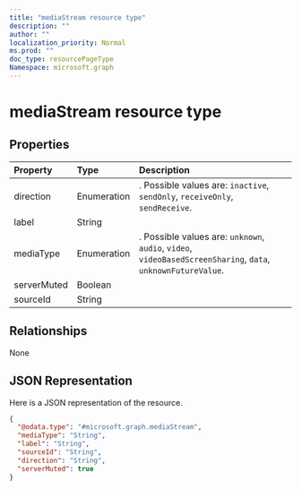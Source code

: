 ```yaml
---
title: "mediaStream resource type"
description: ""
author: ""
localization_priority: Normal
ms.prod: ""
doc_type: resourcePageType
Namespace: microsoft.graph
---
```



# mediaStream resource type



## Properties
|Property|Type|Description|
|:---|:---|:---|
|direction|Enumeration|. Possible values are: `inactive`, `sendOnly`, `receiveOnly`, `sendReceive`.|
|label|String||
|mediaType|Enumeration|. Possible values are: `unknown`, `audio`, `video`, `videoBasedScreenSharing`, `data`, `unknownFutureValue`.|
|serverMuted|Boolean||
|sourceId|String||

## Relationships
None

## JSON Representation
Here is a JSON representation of the resource.
<!-- {
  "blockType": "resource",
  "@odata.type": "microsoft.graph.mediaStream"
}
-->
``` json
{
  "@odata.type": "#microsoft.graph.mediaStream",
  "mediaType": "String",
  "label": "String",
  "sourceId": "String",
  "direction": "String",
  "serverMuted": true
}
```

